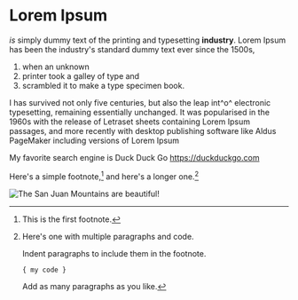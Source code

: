 # Lorem Ipsum 
_is_ simply dummy text of the printing and typesetting **industry**. Lorem Ipsum has been the industry's standard dummy text ever since the 1500s, 
1. when an unknown
2.  printer took a galley of type and
3.  scrambled it to make a type specimen book.

I has survived not only five centuries, but also the leap int^o^ electronic typesetting, remaining essentially unchanged. It was popularised in the 1960s with the release of Letraset sheets containing Lorem Ipsum passages, and more recently with desktop publishing software like Aldus PageMaker including versions of Lorem Ipsum

My favorite search engine is Duck Duck Go https://duckduckgo.com

Here's a simple footnote,[^1] and here's a longer one.[^bignote]

![The San Juan Mountains are beautiful!]([/assets/images/san-juan-mountains.jpg](https://img.freepik.com/free-photo/painting-mountain-lake-with-mountain-background_188544-9126.jpg?t=st=1702861606~exp=1702862206~hmac=8fda298bb0bc0c76ea7bc9c870acf581759235f37c51a1562114d6dcf0b80968) "San Juan Mountains")


[^1]: This is the first footnote.

[^bignote]: Here's one with multiple paragraphs and code.

    Indent paragraphs to include them in the footnote.

    `{ my code }`

    Add as many paragraphs as you like.
